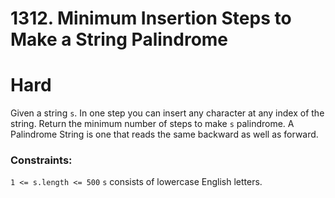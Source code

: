 # 1312. Minimum Insertion Steps to Make a String Palindrome

# Hard

Given a string `s`. In one step you can insert any character at any index of the string. Return the minimum number of
steps to make `s` palindrome. A Palindrome String is one that reads the same backward as well as forward.

### Constraints:

`1 <= s.length <= 500`
`s` consists of lowercase English letters.